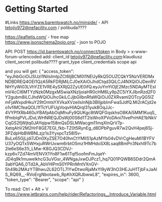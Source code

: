 # Getting Started

#Links
https://www.barentswatch.no/minside/ - API \
tetojiv972@nefacility.com / polibuda????

https://leafletjs.com/ - free map \
https://www.jsonschema2pojo.org/ - json to POJO

API:
POST https://id.barentswatch.no/connect/token
in Body > x-www-forum-urlencoded add:
client_id tetojiv972@nefacility.com:klaudiusz
client_secret polibuda????
grant_type client_credentials
scope api

and you will get:
{
"access_token": "eyJhbGciOiJSUzI1NiIsImtpZCI6IjBCM0I1NEUyRkQ5OUZCQkY5NzVERDMxNDBDREQ4OEI1QzA5RkFDRjMiLCJ0eXAiOiJhdCtqd3QiLCJ4NXQiOiJDenRVNHYyWi03LVhYZE1VRE4ySXRjQ2ZyUE0ifQ.eyJuYmYiOjE2Mzc5NDAyMTEsImV4cCI6MTYzNzk0MzgxMSwiaXNzIjoiaHR0cHM6Ly9pZC5iYXJlbnRzd2F0Y2gubm8iLCJhdWQiOiJhcGkiLCJjbGllbnRfaWQiOiJ0ZXRvaml2OTcyQG5lZmFjaWxpdHkuY29tOmtsYXVkaXVzeiIsInNjb3BlIjpbImFwaSJdfQ.Mi2rACjd2eo1vfiMCfeaQOLl1fTcYUFUgVoqvHIAQrql31yuk8OqJJc-4VYPfXRb460uYBAfpAbOqMhuFy9QUKgc8tWQFGqskhsO8KAi5MM1KuqS_fPmbIqPVLJDxLWHNREQJDsWj00S6d1T2lsWroXPVoDAni7ilvePnHAE1bNkVCqGS2fjWjtq0JAYqipw158mQsDSLMWacgm11mqXlnQrV7p-XetqAhV2M2HrF8GE7EGI_fkb-TZ0t5RynEg_d8DPbPguvR7w2QvH4pej6Sj-3PZdpHbBWBNLzjz1s3YyxpcTz58I5v-BuLx65GjLjdi7JDn0XyZSE7O40hnCtYMIIS1pAzMYb04vDVrCgHeuMi1BYFVU37yOQTx5WHxjuRWrUxwm6rbtO5mz1HMHdoSX8Lsaq8BmPn3Nxhl9Tc7b2le6eS6e31i_LMw-K8GJQ3CDVJ-kzp6v7Zd74mVENVX1Yn8F1w61Tqf5oofmFmJqeY-JD4q9k1muwelkhcG3uVGsr_4WNgaJxwDJPcz1_hq7Q01PQWB6SDdr2QmA3abYQA6_0Td2A_AbVHlPmS0YPRnMntVXnGV-5h49b2MAzYTBhwu2L62OTL7IYwDtwoRjaMxYI9yW3hO3HEJuH1TjbFxJaAlS_RQ69__-RVoErgNbotawb_RpKhXQRJbwwL8",
"expires_in": 3600,
"token_type": "Bearer",
"scope": "api"
}


To read:
Ctrl + Alt + V https://www.jetbrains.com/help/rider/Refactorings__Introduce_Variable.html